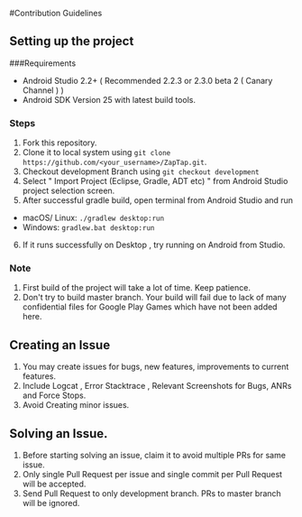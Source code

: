 #Contribution Guidelines

## Setting up the project

###Requirements
* Android Studio 2.2+ ( Recommended 2.2.3 or 2.3.0 beta 2 ( Canary Channel ) ) 
* Android SDK Version 25 with latest build tools. 

### Steps

1. Fork this repository.
2. Clone it to local system using `git clone https://github.com/<your_username>/ZapTap.git`.
3. Checkout development Branch using `git checkout development`
4. Select " Import Project (Eclipse, Gradle, ADT etc) " from Android Studio project selection screen.
5. After successful gradle build, open terminal from Android Studio and run
  * macOS/ Linux: `./gradlew desktop:run`
  * Windows: `gradlew.bat desktop:run`
6. If it runs successfully on Desktop , try running on Android from Studio.

### Note

1. First build of the project will take a lot of time. Keep patience. 
2. Don't try to build master branch. Your build will fail due to lack of many confidential files for Google Play Games which have not been added here.

## Creating an Issue

1. You may create issues for bugs, new features, improvements to current features.
2. Include Logcat , Error Stacktrace , Relevant Screenshots for Bugs, ANRs and Force Stops. 
3. Avoid Creating minor issues.

## Solving an Issue.

1. Before starting solving an issue, claim it to avoid multiple PRs for same issue.
2. Only single Pull Request per issue and single commit per Pull Request will be accepted. 
3. Send Pull Request to only development branch. PRs to master branch will be ignored.

